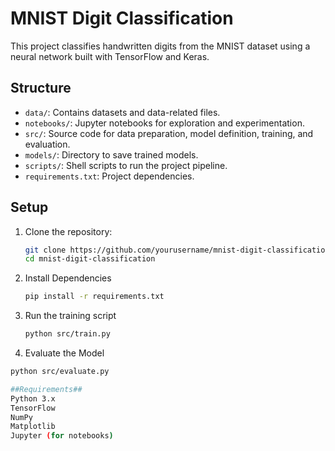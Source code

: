 # MNIST Digit Classification

This project classifies handwritten digits from the MNIST dataset using a neural network built with TensorFlow and Keras.

## Structure

- `data/`: Contains datasets and data-related files.
- `notebooks/`: Jupyter notebooks for exploration and experimentation.
- `src/`: Source code for data preparation, model definition, training, and evaluation.
- `models/`: Directory to save trained models.
- `scripts/`: Shell scripts to run the project pipeline.
- `requirements.txt`: Project dependencies.

## Setup

1. Clone the repository:
   ```sh
   git clone https://github.com/yourusername/mnist-digit-classification.git
   cd mnist-digit-classification
2. Install Dependencies
   ```sh
   pip install -r requirements.txt

3. Run the training script
   ```sh
   python src/train.py

4. Evaluate the Model
```sh
python src/evaluate.py

##Requirements##
Python 3.x
TensorFlow
NumPy
Matplotlib
Jupyter (for notebooks)
